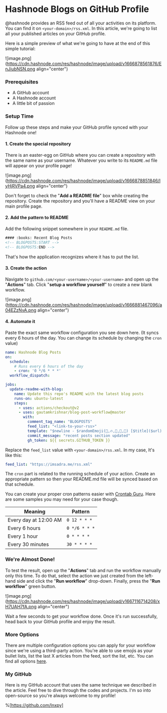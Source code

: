 # Hashnode Blogs on GitHub Profile

@hashnode provides an RSS feed out of all your activities on its platform. You can find it on `<your-domain>/rss.xml`. In this article, we're going to list all your published articles on your GitHub profile.

Here is a simple preview of what we're going to have at the end of this simple tutorial:

![image.png](https://cdn.hashnode.com/res/hashnode/image/upload/v1666878561876/EnJiubNSN.png align="center")

### Prerequisites
- A GitHub account
- A Hashnode account
- A little bit of passion

### Setup Time
Follow up these steps and make your GitHub profile synced with your Hashnode one!

#### 1. Create the special repository
There is an easter-egg on GitHub where you can create a repository with the same name as your username. Whatever you write to its `README.md` file will appear on your profile page!

![image.png](https://cdn.hashnode.com/res/hashnode/image/upload/v1666878851846/lyHjRVPa4.png align="center")

Don't forget to check the "**Add a README file**" box while creating the repository. Create the repository and you'll have a README view on your main profile page.

#### 2. Add the pattern to README
Add the following snippet somewhere in your `README.md` file.

```html
#### :books: Recent Blog Posts
<!-- BLOGPOSTS:START -->
<!-- BLOGPOSTS:END -->
```

That's how the application recognizes where it has to put the list.

#### 3. Create the action
Navigate to `github.com/<your-username>/<your-username>` and open up the "**Actions**" tab. Click "**setup a workflow yourself**" to create a new blank workflow.

![image.png](https://cdn.hashnode.com/res/hashnode/image/upload/v1666881467096/a04EZzNvA.png align="center")

#### 4. Automate it
Paste the exact same workflow configuration you see down here. (It syncs every 6 hours of the day. You can change its schedule by changing the `cron` value)

```yml
name: Hashnode Blog Posts
on:
  schedule:
    # Runs every 6 hours of the day
    - cron: '0 */6 * * *'
  workflow_dispatch:

jobs:
  update-readme-with-blog:
    name: Update this repo's README with the latest blog posts
    runs-on: ubuntu-latest
    steps:
      - uses: actions/checkout@v2
      - uses: gautamkrishnar/blog-post-workflow@master
        with:
          comment_tag_name: "BLOGPOSTS"
          feed_list: "<link-to-your-rss>"
          template: "$newline - $randomEmoji(💯,🔥,💫,🚀,🌮) [$title]($url)"
          commit_message: "recent posts section updated"
          gh_token: ${{ secrets.GITHUB_TOKEN }}
```

Replace the `feed_list` value with `<your-domain>/rss.xml`. In my case, It's like this:

```yml
feed_list: "https://imsadra.me/rss.xml"
```

The `cron` part is related to the running schedule of your action. Create an appropriate pattern so then your README.md file will be synced based on that schedule.

You can create your proper cron patterns easier with [Crontab Guru](https://crontab.guru/). Here are some samples you may need for your case though.

| Meaning | Pattern |
|-----------------------|-------------|
| Every day at 12:00 AM | `0 12 * * *`  |
| Every 6 hours         | `0 */6 * * *` |
| Every 1 hour          | `0 * * * *`   |
| Every 30 minutes      | `30 * * * *`  |

### We're Almost Done!
To test the result, open up the "**Actions**" tab and run the workflow manually only this time. To do that, select the action we just created from the left-hand side and click the "**Run workflow**" drop-down. Finally, press the "**Run workflow**" green button.

![image.png](https://cdn.hashnode.com/res/hashnode/image/upload/v1667116714208/xH7UAH7fA.png align="center")

Wait a few seconds to get your workflow done. Once it's run successfully, head back to your GitHub profile and enjoy the result.

### More Options
There are multiple configuration options you can apply for your workflow since we're using a third-party action. You're able to use emojis as your bullet lists, list the last X articles from the feed, sort the list, etc. You can find all options [here](https://github.com/gautamkrishnar/blog-post-workflow#options).

### My GitHub
Here is my GitHub account that uses the same technique we described in the article. Feel free to dive through the codes and projects. I'm so into open-source so you're always welcome to my profile!

%[https://github.com/lnxpy]